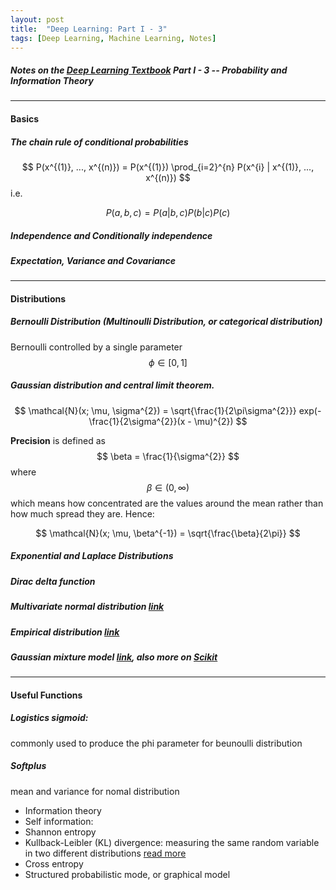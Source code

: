 ```yaml
---
layout: post
title:  "Deep Learning: Part I - 3"
tags: [Deep Learning, Machine Learning, Notes]
---
```


##### Notes on the [Deep Learning Textbook](http://www.deeplearningbook.org/) Part I - 3 -- Probability and Information Theory

---
#### Basics ####

##### The chain rule of conditional probabilities

$$ P(x^{(1)}, ..., x^{(n)}) = P(x^{(1)}) \prod_{i=2}^{n} P(x^{i} | x^{(1)}, ..., x^{(n)}) $$
i.e.

$$ P(a, b, c) = P(a | b, c)P(b | c)P(c) $$

##### Independence and Conditionally independence
##### Expectation, Variance and Covariance

---

#### Distributions ####
##### Bernoulli Distribution (Multinoulli Distribution, or categorical distribution)
Bernoulli controlled by a single parameter $$\phi \in [0, 1]$$
##### Gaussian distribution and central limit theorem.

$$ \mathcal{N}(x; \mu, \sigma^{2}) = \sqrt{\frac{1}{2\pi\sigma^{2}}} exp(-\frac{1}{2\sigma^{2}}(x - \mu)^{2}) $$

**Precision** is defined as $$ \beta = \frac{1}{\sigma^{2}} $$ where $$ \beta \in (0, \infty) $$ which means how concentrated are the values around the mean rather than how much spread they are. Hence:

$$ \mathcal{N}(x; \mu, \beta^{-1}) = \sqrt{\frac{\beta}{2\pi}} $$


##### Exponential and Laplace Distributions
##### Dirac delta function
##### Multivariate normal distribution [link](https://en.wikipedia.org/wiki/Multivariate_normal_distribution)
##### Empirical distribution [link](https://www.statlect.com/asymptotic-theory/empirical-distribution)
##### Gaussian mixture model [link](http://research.stowers.org/mcm/efg/R/Statistics/MixturesOfDistributions/index.html), also more on [Scikit](http://scikit-learn.org/stable/modules/mixture.html)

---

#### Useful Functions ####

##### Logistics sigmoid:
commonly used to produce the phi parameter for beunoulli distribution
##### Softplus
mean and variance for nomal distribution
* Information theory
* Self information:
* Shannon entropy
* Kullback-Leibler (KL) divergence: measuring the same random variable in two different distributions [read more](https://en.wikipedia.org/wiki/Kullback%E2%80%93Leibler_divergence)
* Cross entropy
* Structured probabilistic mode, or graphical model
